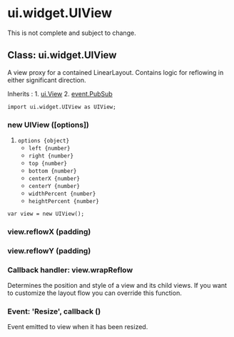 # ui.widget.UIView

This is not complete and subject to change.

## Class: ui.widget.UIView

A view proxy for a contained LinearLayout. Contains logic
for reflowing in either significant direction.

Inherits
:    1. [ui.View](./ui-view.html)
     2. [event.PubSub](./event-index.html#class-event.pubsub)

~~~
import ui.widget.UIView as UIView;
~~~

### new UIView ([options])
1. `options {object}`
	* `left {number}`
	* `right {number}`
	* `top {number}`
	* `bottom {number}`
	* `centerX {number}`
	* `centerY {number}`
	* `widthPercent {number}`
	* `heightPercent {number}`

~~~
var view = new UIView();
~~~

### view.reflowX (padding)

### view.reflowY (padding)

### Callback handler: view.wrapReflow

Determines the position and style of a view and its child
views. If you want to customize the layout flow you can
override this function.

### Event: \'Resize\', callback ()

Event emitted to view when it has been resized.
